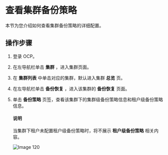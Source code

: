 # 查看集群备份策略

本节为您介绍如何查看集群备份策略的详细配置。

## 操作步骤

1. 登录 OCP。

2. 在左导航栏单击 **集群** ，进入集群页面。

3. 在 **集群列表** 中单击对应的集群，默认进入集群 **总览** 页。

4. 在左导航栏单击 **备份恢复** ，进入该集群的 **备份恢复** 页面。

5. 单击 **备份策略** 页签，查看该集群下的集群级备份策略信息和租户级备份策略信息。

    <main id="notice" type='explain'>
    <h4>说明</h4>
    <p>当集群下租户未配置租户级备份策略时，将不展示 <strong>租户级备份策略</strong> 相关内容。</p>
    </main>

   ![Image 120](https://obbusiness-private.oss-cn-shanghai.aliyuncs.com/doc/img/ocp/401/%E5%A4%87%E4%BB%BD%E7%AD%96%E7%95%A51.png)
